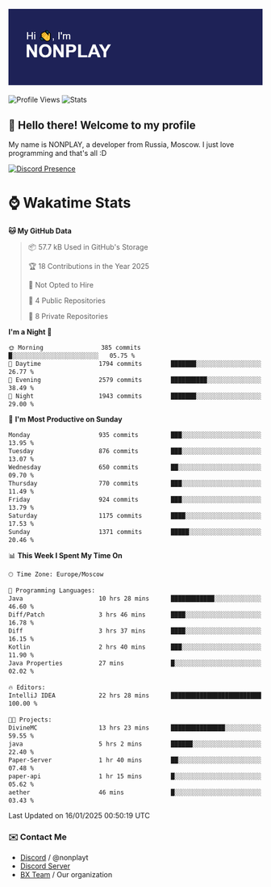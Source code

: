 ![Discord Presence](./header.png)
<br></br>
![Profile Views](https://komarev.com/ghpvc/?username=NONPLAYT&color=blue&style=for-the-badge)
![Stats](https://img.shields.io/badge/0%25-OPTIMIZED-orange?style=for-the-badge)


## :wave: Hello there! Welcome to my profile

My name is NONPLAY, a developer from Russia, Moscow. I just love programming and that's all :D

[![Discord Presence](https://lanyard.cnrad.dev/api/597087584090587177?showDisplayName=true)](https://discord.com/users/597087584090587177) 

# ⌚ Wakatime Stats

<!--START_SECTION:waka-->
**🐱 My GitHub Data** 

> 📦 57.7 kB Used in GitHub's Storage 
 > 
> 🏆 18 Contributions in the Year 2025
 > 
> 🚫 Not Opted to Hire
 > 
> 📜 4 Public Repositories 
 > 
> 🔑 8 Private Repositories 
 > 
**I'm a Night 🦉** 

```text
🌞 Morning                385 commits         █░░░░░░░░░░░░░░░░░░░░░░░░   05.75 % 
🌆 Daytime                1794 commits        ███████░░░░░░░░░░░░░░░░░░   26.77 % 
🌃 Evening                2579 commits        ██████████░░░░░░░░░░░░░░░   38.49 % 
🌙 Night                  1943 commits        ███████░░░░░░░░░░░░░░░░░░   29.00 % 
```
📅 **I'm Most Productive on Sunday** 

```text
Monday                   935 commits         ███░░░░░░░░░░░░░░░░░░░░░░   13.95 % 
Tuesday                  876 commits         ███░░░░░░░░░░░░░░░░░░░░░░   13.07 % 
Wednesday                650 commits         ██░░░░░░░░░░░░░░░░░░░░░░░   09.70 % 
Thursday                 770 commits         ███░░░░░░░░░░░░░░░░░░░░░░   11.49 % 
Friday                   924 commits         ███░░░░░░░░░░░░░░░░░░░░░░   13.79 % 
Saturday                 1175 commits        ████░░░░░░░░░░░░░░░░░░░░░   17.53 % 
Sunday                   1371 commits        █████░░░░░░░░░░░░░░░░░░░░   20.46 % 
```


📊 **This Week I Spent My Time On** 

```text
🕑︎ Time Zone: Europe/Moscow

💬 Programming Languages: 
Java                     10 hrs 28 mins      ████████████░░░░░░░░░░░░░   46.60 % 
Diff/Patch               3 hrs 46 mins       ████░░░░░░░░░░░░░░░░░░░░░   16.78 % 
Diff                     3 hrs 37 mins       ████░░░░░░░░░░░░░░░░░░░░░   16.15 % 
Kotlin                   2 hrs 40 mins       ███░░░░░░░░░░░░░░░░░░░░░░   11.90 % 
Java Properties          27 mins             █░░░░░░░░░░░░░░░░░░░░░░░░   02.02 % 

🔥 Editors: 
IntelliJ IDEA            22 hrs 28 mins      █████████████████████████   100.00 % 

🐱‍💻 Projects: 
DivineMC                 13 hrs 23 mins      ███████████████░░░░░░░░░░   59.55 % 
java                     5 hrs 2 mins        ██████░░░░░░░░░░░░░░░░░░░   22.40 % 
Paper-Server             1 hr 40 mins        ██░░░░░░░░░░░░░░░░░░░░░░░   07.48 % 
paper-api                1 hr 15 mins        █░░░░░░░░░░░░░░░░░░░░░░░░   05.62 % 
aether                   46 mins             █░░░░░░░░░░░░░░░░░░░░░░░░   03.43 % 
```


 Last Updated on 16/01/2025 00:50:19 UTC
<!--END_SECTION:waka-->

### ✉️ Contact Me

- [Discord](https://discord.com/users/597087584090587177) / @nonplayt
- [Discord Server](https://discord.gg/p7cxhw7E2M)
- [BX Team](https://github.com/BX-Team) / Our organization
